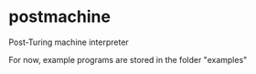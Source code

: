 # postmachine
Post-Turing machine interpreter

For now, example programs are stored in the folder "examples"
